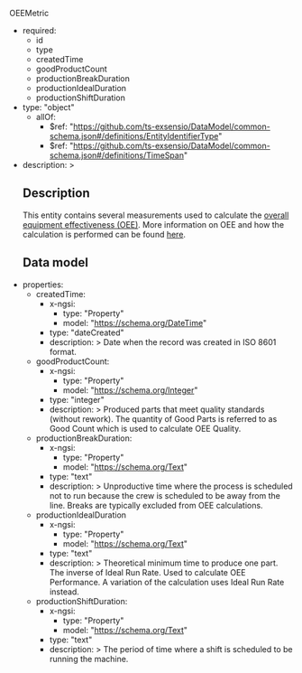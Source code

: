 OEEMetric
  - required:
    - id
    - type
    - createdTime
    - goodProductCount
    - productionBreakDuration
    - productionIdealDuration
    - productionShiftDuration
  - type: "object"
    - allOf:
      - $ref: "https://github.com/ts-exsensio/DataModel/common-schema.json#/definitions/EntityIdentifierType"
      - $ref: "https://github.com/ts-exsensio/DataModel/common-schema.json#/definitions/TimeSpan"
  - description: >
      ## Description
      This entity contains several measurements used to calculate the [overall equipment effectiveness (OEE)](https://www.oee.com/).
      More information on OEE and how the calculation is performed can be found [here](https://www.oee.com/calculating-oee.html).
      ## Data model
  - properties:
    - createdTime:
      - x-ngsi:
        - type: "Property"
        - model: "https://schema.org/DateTime"
      - type: "dateCreated"
      - description: >
            Date when the record was created in ISO 8601 format.
    - goodProductCount:
      - x-ngsi:
        - type: "Property"
        - model: "https://schema.org/Integer"
      - type: "integer"
      - description: >
            Produced parts that meet quality standards (without rework). The quantity of Good Parts is referred to as Good Count which is used to calculate OEE Quality.
    - productionBreakDuration:
      - x-ngsi:
        - type: "Property"
        - model: "https://schema.org/Text"
      - type: "text"
      - description: >
            Unproductive time where the process is scheduled not to run because the crew is scheduled to be away from the line. Breaks are typically excluded from OEE calculations.
    - productionIdealDuration
      - x-ngsi:
        - type: "Property"
        - model: "https://schema.org/Text"
      - type: "text"
      - description: >
            Theoretical minimum time to produce one part. The inverse of Ideal Run Rate. Used to calculate OEE Performance. A variation of the calculation uses Ideal Run Rate instead.
    - productionShiftDuration:
      - x-ngsi:
        - type: "Property"
        - model: "https://schema.org/Text"
      - type: "text"
      - description: >
            The period of time where a shift is scheduled to be running the machine.



